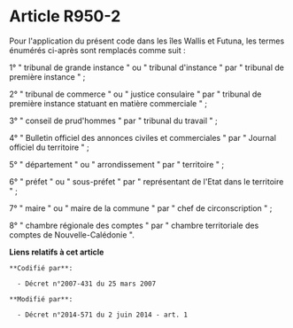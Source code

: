 # Article R950-2

Pour l'application du présent code dans les îles Wallis et Futuna, les termes énumérés ci-après sont remplacés comme suit :

1° " tribunal de grande instance " ou " tribunal d'instance " par " tribunal de première instance " ;

2° " tribunal de commerce " ou " justice consulaire " par " tribunal de première instance statuant en matière commerciale " ;

3° " conseil de prud'hommes " par " tribunal du travail " ;

4° " Bulletin officiel des annonces civiles et commerciales " par " Journal officiel du territoire " ;

5° " département " ou " arrondissement " par " territoire " ;

6° " préfet " ou " sous-préfet " par " représentant de l'Etat dans le territoire " ;

7° " maire " ou " maire de la commune " par " chef de circonscription " ; 

8° " chambre régionale des comptes " par " chambre territoriale des comptes de Nouvelle-Calédonie ".

**Liens relatifs à cet article**

	**Codifié par**:

	  - Décret n°2007-431 du 25 mars 2007

	**Modifié par**:

	  - Décret n°2014-571 du 2 juin 2014 - art. 1
